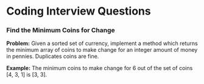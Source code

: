 Coding Interview Questions
==========================

### Find the Minimum Coins for Change

**Problem:** Given a sorted set of currency, implement a method which returns the minimum array
of coins to make change for an integer amount of money in pennies. Duplicates coins are fine.

**Example:** The minimum coins to make change for 6 out of the set of coins [4, 3, 1] is [3, 3].

